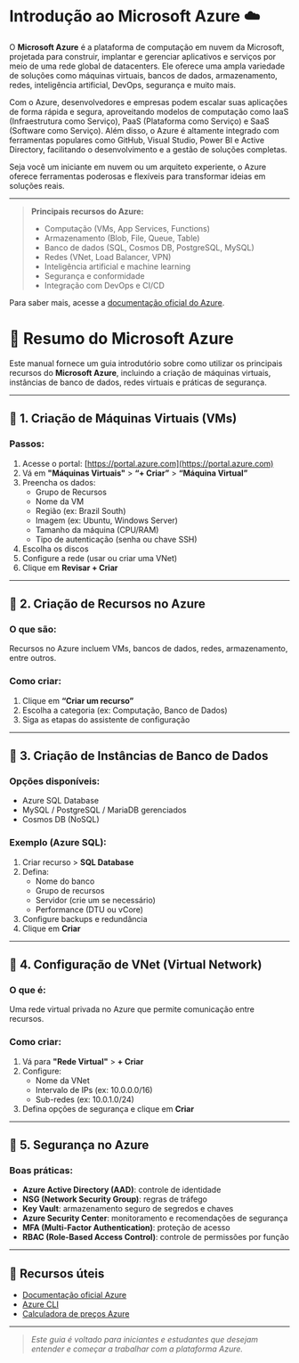 # Introdução ao Microsoft Azure ☁️

O **Microsoft Azure** é a plataforma de computação em nuvem da Microsoft, projetada para construir, implantar e gerenciar aplicativos e serviços por meio de uma rede global de datacenters. Ele oferece uma ampla variedade de soluções como máquinas virtuais, bancos de dados, armazenamento, redes, inteligência artificial, DevOps, segurança e muito mais.

Com o Azure, desenvolvedores e empresas podem escalar suas aplicações de forma rápida e segura, aproveitando modelos de computação como IaaS (Infraestrutura como Serviço), PaaS (Plataforma como Serviço) e SaaS (Software como Serviço). Além disso, o Azure é altamente integrado com ferramentas populares como GitHub, Visual Studio, Power BI e Active Directory, facilitando o desenvolvimento e a gestão de soluções completas.

Seja você um iniciante em nuvem ou um arquiteto experiente, o Azure oferece ferramentas poderosas e flexíveis para transformar ideias em soluções reais.

---

> **Principais recursos do Azure:**
> - Computação (VMs, App Services, Functions)
> - Armazenamento (Blob, File, Queue, Table)
> - Banco de dados (SQL, Cosmos DB, PostgreSQL, MySQL)
> - Redes (VNet, Load Balancer, VPN)
> - Inteligência artificial e machine learning
> - Segurança e conformidade
> - Integração com DevOps e CI/CD

Para saber mais, acesse a [documentação oficial do Azure](https://learn.microsoft.com/azure/).

# 📘 Resumo do Microsoft Azure

Este manual fornece um guia introdutório sobre como utilizar os principais recursos do **Microsoft Azure**, incluindo a criação de máquinas virtuais, instâncias de banco de dados, redes virtuais e práticas de segurança.

---

## 🔹 1. Criação de Máquinas Virtuais (VMs)

### Passos:
1. Acesse o portal: [https://portal.azure.com](https://portal.azure.com)
2. Vá em **"Máquinas Virtuais"** > **“+ Criar”** > **“Máquina Virtual”**
3. Preencha os dados:
   - Grupo de Recursos
   - Nome da VM
   - Região (ex: Brazil South)
   - Imagem (ex: Ubuntu, Windows Server)
   - Tamanho da máquina (CPU/RAM)
   - Tipo de autenticação (senha ou chave SSH)
4. Escolha os discos
5. Configure a rede (usar ou criar uma VNet)
6. Clique em **Revisar + Criar**

---

## 🔹 2. Criação de Recursos no Azure

### O que são:
Recursos no Azure incluem VMs, bancos de dados, redes, armazenamento, entre outros.

### Como criar:
1. Clique em **“Criar um recurso”**
2. Escolha a categoria (ex: Computação, Banco de Dados)
3. Siga as etapas do assistente de configuração

---

## 🔹 3. Criação de Instâncias de Banco de Dados

### Opções disponíveis:
- Azure SQL Database
- MySQL / PostgreSQL / MariaDB gerenciados
- Cosmos DB (NoSQL)

### Exemplo (Azure SQL):
1. Criar recurso > **SQL Database**
2. Defina:
   - Nome do banco
   - Grupo de recursos
   - Servidor (crie um se necessário)
   - Performance (DTU ou vCore)
3. Configure backups e redundância
4. Clique em **Criar**

---

## 🔹 4. Configuração de VNet (Virtual Network)

### O que é:
Uma rede virtual privada no Azure que permite comunicação entre recursos.

### Como criar:
1. Vá para **"Rede Virtual"** > **+ Criar**
2. Configure:
   - Nome da VNet
   - Intervalo de IPs (ex: 10.0.0.0/16)
   - Sub-redes (ex: 10.0.1.0/24)
3. Defina opções de segurança e clique em **Criar**

---

## 🔹 5. Segurança no Azure

### Boas práticas:
- **Azure Active Directory (AAD)**: controle de identidade
- **NSG (Network Security Group)**: regras de tráfego
- **Key Vault**: armazenamento seguro de segredos e chaves
- **Azure Security Center**: monitoramento e recomendações de segurança
- **MFA (Multi-Factor Authentication)**: proteção de acesso
- **RBAC (Role-Based Access Control)**: controle de permissões por função

---

## 📎 Recursos úteis
- [Documentação oficial Azure](https://learn.microsoft.com/pt-br/azure/)
- [Azure CLI](https://learn.microsoft.com/pt-br/cli/azure/)
- [Calculadora de preços Azure](https://azure.microsoft.com/pt-br/pricing/calculator/)

---

> _Este guia é voltado para iniciantes e estudantes que desejam entender e começar a trabalhar com a plataforma Azure._

